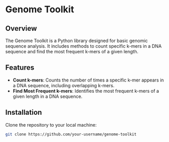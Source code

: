 # Genome Toolkit

## Overview

The Genome Toolkit is a Python library designed for basic genomic sequence analysis. It includes methods to count specific k-mers in a DNA sequence and find the most frequent k-mers of a given length.

## Features

- **Count k-mers**: Counts the number of times a specific k-mer appears in a DNA sequence, including overlapping k-mers.
- **Find Most Frequent k-mers**: Identifies the most frequent k-mers of a given length in a DNA sequence.

## Installation

Clone the repository to your local machine:

```bash
git clone https://github.com/your-username/genome-toolkit